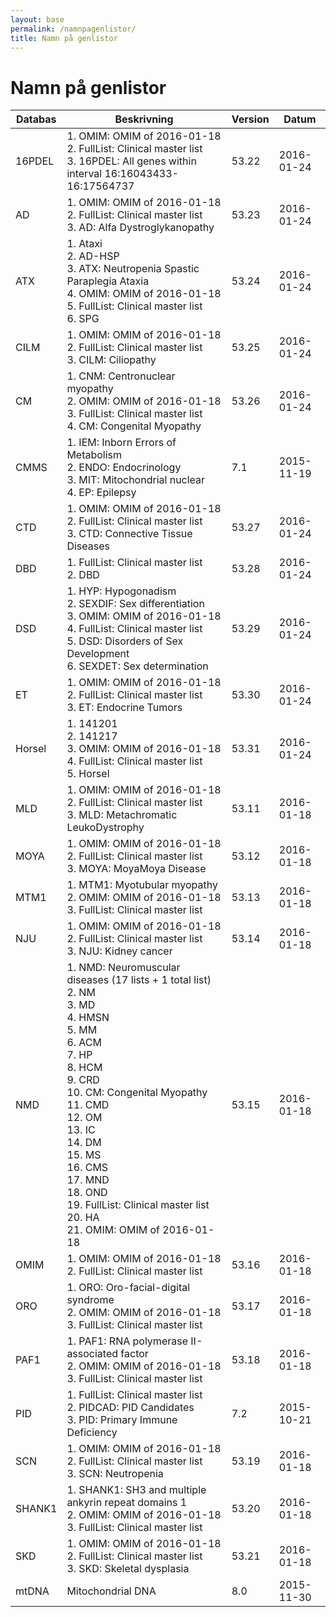 ```yaml
---
layout: base
permalink: /namnpagenlistor/
title: Namn på genlistor
---
```


# Namn på genlistor

|Databas|Beskrivning|Version|Datum|
|---|---|---|---|
|16PDEL|1. OMIM: OMIM of 2016-01-18<br />2. FullList: Clinical master list<br />3. 16PDEL: All genes within interval 16:16043433-16:17564737<br />|53.22|2016-01-24|
|AD|1. OMIM: OMIM of 2016-01-18<br />2. FullList: Clinical master list<br />3. AD: Alfa Dystroglykanopathy<br />|53.23|2016-01-24|
|ATX|1. Ataxi<br />2. AD-HSP<br />3. ATX: Neutropenia Spastic Paraplegia Ataxia<br />4. OMIM: OMIM of 2016-01-18<br />5. FullList: Clinical master list<br />6. SPG<br />|53.24|2016-01-24|
|CILM|1. OMIM: OMIM of 2016-01-18<br />2. FullList: Clinical master list<br />3. CILM: Ciliopathy<br />|53.25|2016-01-24|
|CM|1. CNM: Centronuclear myopathy<br />2. OMIM: OMIM of 2016-01-18<br />3. FullList: Clinical master list<br />4. CM: Congenital Myopathy<br />|53.26|2016-01-24|
|CMMS|1. IEM: Inborn Errors of Metabolism<br />2. ENDO: Endocrinology<br />3. MIT: Mitochondrial nuclear<br />4. EP: Epilepsy<br />|7.1|2015-11-19|
|CTD|1. OMIM: OMIM of 2016-01-18<br />2. FullList: Clinical master list<br />3. CTD: Connective Tissue Diseases<br />|53.27|2016-01-24|
|DBD|1. FullList: Clinical master list<br />2. DBD<br />|53.28|2016-01-24|
|DSD|1. HYP: Hypogonadism<br />2. SEXDIF: Sex differentiation<br />3. OMIM: OMIM of 2016-01-18<br />4. FullList: Clinical master list<br />5. DSD: Disorders of Sex Development<br />6. SEXDET: Sex determination<br />|53.29|2016-01-24|
|ET|1. OMIM: OMIM of 2016-01-18<br />2. FullList: Clinical master list<br />3. ET: Endocrine Tumors<br />|53.30|2016-01-24|
|Horsel|1. 141201<br />2. 141217<br />3. OMIM: OMIM of 2016-01-18<br />4. FullList: Clinical master list<br />5. Horsel<br />|53.31|2016-01-24|
|MLD|1. OMIM: OMIM of 2016-01-18<br />2. FullList: Clinical master list<br />3. MLD: Metachromatic LeukoDystrophy<br />|53.11|2016-01-18|
|MOYA|1. OMIM: OMIM of 2016-01-18<br />2. FullList: Clinical master list<br />3. MOYA: MoyaMoya Disease<br />|53.12|2016-01-18|
|MTM1|1. MTM1: Myotubular myopathy<br />2. OMIM: OMIM of 2016-01-18<br />3. FullList: Clinical master list<br />|53.13|2016-01-18|
|NJU|1. OMIM: OMIM of 2016-01-18<br />2. FullList: Clinical master list<br />3. NJU: Kidney cancer<br />|53.14|2016-01-18|
|NMD|1. NMD: Neuromuscular diseases (17 lists + 1 total list)<br />2. NM<br />3. MD<br />4. HMSN<br />5. MM<br />6. ACM<br />7. HP<br />8. HCM<br />9. CRD<br />10. CM: Congenital Myopathy<br />11. CMD<br />12. OM<br />13. IC<br />14. DM<br />15. MS<br />16. CMS<br />17. MND<br />18. OND<br />19. FullList: Clinical master list<br />20. HA<br />21. OMIM: OMIM of 2016-01-18<br />|53.15|2016-01-18|
|OMIM|1. OMIM: OMIM of 2016-01-18<br />2. FullList: Clinical master list<br />|53.16|2016-01-18|
|ORO|1. ORO: Oro-facial-digital syndrome<br />2. OMIM: OMIM of 2016-01-18<br />3. FullList: Clinical master list<br />|53.17|2016-01-18|
|PAF1|1. PAF1: RNA polymerase II-associated factor<br />2. OMIM: OMIM of 2016-01-18<br />3. FullList: Clinical master list<br />|53.18|2016-01-18|
|PID|1. FullList: Clinical master list<br />2. PIDCAD: PID Candidates<br />3. PID: Primary Immune Deficiency<br />|7.2|2015-10-21|
|SCN|1. OMIM: OMIM of 2016-01-18<br />2. FullList: Clinical master list<br />3. SCN: Neutropenia<br />|53.19|2016-01-18|
|SHANK1|1. SHANK1: SH3 and multiple ankyrin repeat domains 1<br />2. OMIM: OMIM of 2016-01-18<br />3. FullList: Clinical master list<br />|53.20|2016-01-18|
|SKD|1. OMIM: OMIM of 2016-01-18<br />2. FullList: Clinical master list<br />3. SKD: Skeletal dysplasia<br />|53.21|2016-01-18|
|mtDNA|Mitochondrial DNA|8.0|2015-11-30|
